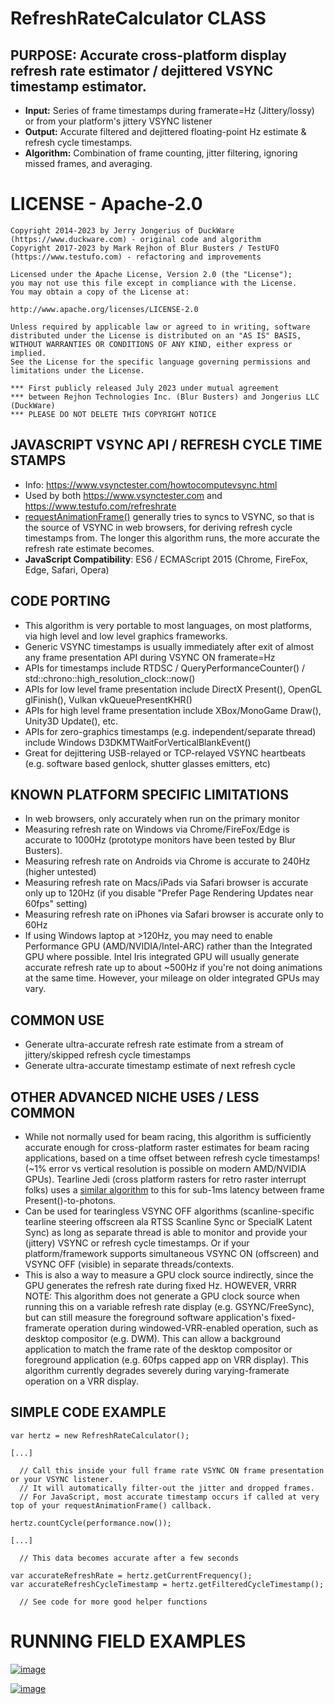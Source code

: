 # RefreshRateCalculator CLASS

## PURPOSE: Accurate cross-platform display refresh rate estimator / dejittered VSYNC timestamp estimator.

* **Input:** Series of frame timestamps during framerate=Hz (Jittery/lossy) or from your platform's jittery VSYNC listener
* **Output:** Accurate filtered and dejittered floating-point Hz estimate & refresh cycle timestamps.
* **Algorithm:** Combination of frame counting, jitter filtering, ignoring missed frames, and averaging.

# LICENSE - Apache-2.0

```
Copyright 2014-2023 by Jerry Jongerius of DuckWare (https://www.duckware.com) - original code and algorithm
Copyright 2017-2023 by Mark Rejhon of Blur Busters / TestUFO (https://www.testufo.com) - refactoring and improvements

Licensed under the Apache License, Version 2.0 (the "License");
you may not use this file except in compliance with the License.
You may obtain a copy of the License at:

http://www.apache.org/licenses/LICENSE-2.0

Unless required by applicable law or agreed to in writing, software
distributed under the License is distributed on an "AS IS" BASIS,
WITHOUT WARRANTIES OR CONDITIONS OF ANY KIND, either express or implied.
See the License for the specific language governing permissions and
limitations under the License.

*** First publicly released July 2023 under mutual agreement
*** between Rejhon Technologies Inc. (Blur Busters) and Jongerius LLC (DuckWare)
*** PLEASE DO NOT DELETE THIS COPYRIGHT NOTICE
```

## JAVASCRIPT VSYNC API / REFRESH CYCLE TIME STAMPS

* Info: https://www.vsynctester.com/howtocomputevsync.html
* Used by both https://www.vsynctester.com and https://www.testufo.com/refreshrate
* [requestAnimationFrame()](https://developer.mozilla.org/en-US/docs/Web/API/window/requestAnimationFrame) generally tries to syncs to VSYNC, so that is the source of VSYNC in web browsers, for deriving refresh cycle timestamps from.  The longer this algorithm runs, the more accurate the refresh rate estimate becomes.
* **JavaScript Compatibility**: ES6 / ECMAScript 2015 (Chrome, FireFox, Edge, Safari, Opera)

## CODE PORTING 

* This algorithm is very portable to most languages, on most platforms, via high level and low level graphics frameworks.
* Generic VSYNC timestamps is usually immediately after exit of almost any frame presentation API during VSYNC ON framerate=Hz
* APIs for timestamps include RTDSC / QueryPerformanceCounter() / std\:\:chrono\:\:high_resolution_clock\:\:now()
* APIs for low level frame presentation include DirectX Present(), OpenGL glFinish(), Vulkan vkQueuePresentKHR()
* APIs for high level frame presentation include XBox/MonoGame Draw(), Unity3D Update(), etc.
* APIs for zero-graphics timestamps (e.g. independent/separate thread) include Windows D3DKMTWaitForVerticalBlankEvent()
* Great for dejittering USB-relayed or TCP-relayed VSYNC heartbeats (e.g. software based genlock, shutter glasses emitters, etc)
 
## KNOWN PLATFORM SPECIFIC LIMITATIONS

* In web browsers, only accurately when run on the primary monitor
* Measuring refresh rate on Windows via Chrome/FireFox/Edge is accurate to 1000Hz (prototype monitors have been tested by Blur Busters).
* Measuring refresh rate on Androids via Chrome is accurate to 240Hz (higher untested)
* Measuring refresh rate on Macs/iPads via Safari browser is accurate only up to 120Hz (if you disable "Prefer Page Rendering Updates near 60fps" setting)
* Measuring refresh rate on iPhones via Safari browser is accurate only to 60Hz
* If using Windows laptop at >120Hz, you may need to enable Performance GPU (AMD/NVIDIA/Intel-ARC) rather than the Integrated GPU where possible.  Intel Iris integrated GPU will usually generate accurate refresh rate up to about ~500Hz if you're not doing animations at the same time.  However, your mileage on older integrated GPUs may vary.

## COMMON USE

* Generate ultra-accurate refresh rate estimate from a stream of jittery/skipped refresh cycle timestamps
* Generate ultra-accurate timestamp estimate of next refresh cycle

## OTHER ADVANCED NICHE USES / LESS COMMON

* While not normally used for beam racing, this algorithm is sufficiently accurate enough for cross-platform raster estimates for beam racing applications, based on a time offset between refresh cycle timestamps! (~1% error vs vertical resolution is possible on modern AMD/NVIDIA GPUs).  Tearline Jedi (cross platform rasters for retro raster interrupt folks) uses a [similar algorithm](https://www.pouet.net/topic.php?which=11422&page=1) to this for sub-1ms latency between frame Present()-to-photons.
* Can be used for tearingless VSYNC OFF algorithms (scanline-specific tearline steering offscreen ala RTSS Scanline Sync or SpecialK Latent Sync) as long as separate thread is able to monitor and provide your (jittery) VSYNC or refresh cycle timestamps.  Or if your platform/framework supports simultaneous VSYNC ON (offscreen) and VSYNC OFF (visible) in separate threads/contexts.
* This is also a way to measure a GPU clock source indirectly, since the GPU generates the refresh rate during fixed Hz.
HOWEVER, VRRR NOTE: This algorithm does not generate a GPU clock source when running this on a variable refresh rate display 
(e.g. GSYNC/FreeSync), but can still measure the foreground software application's fixed-framerate operation during
windowed-VRR-enabled operation, such as desktop compositor (e.g. DWM). This can allow a background application 
to match the frame rate of the desktop compositor or foreground application (e.g. 60fps capped app on VRR display).
This algorithm currently degrades severely during varying-framerate operation on a VRR display.


## SIMPLE CODE EXAMPLE

```
var hertz = new RefreshRateCalculator();

[...]

  // Call this inside your full frame rate VSYNC ON frame presentation or your VSYNC listener.
  // It will automatically filter-out the jitter and dropped frames.
  // For JavaScript, most accurate timestamp occurs if called at very top of your requestAnimationFrame() callback.

hertz.countCycle(performance.now());

[...]

  // This data becomes accurate after a few seconds

var accurateRefreshRate = hertz.getCurrentFrequency();
var accurateRefreshCycleTimestamp = hertz.getFilteredCycleTimestamp();

  // See code for more good helper functions
```

# RUNNING FIELD EXAMPLES

[![image](https://github.com/blurbusters/RefreshRateCalculator/assets/59981975/99235dfb-0b93-4352-8732-f2b6edc2db93)](https://www.testufo.com/refreshrate)

[![image](https://github.com/blurbusters/RefreshRateCalculator/assets/59981975/c2f1b4d7-623c-4ce0-8762-beab69e3d981)](https://www.vsynctester.com)
